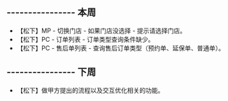 ## ---------------- 本周
* 【松下】MP - 切换门店 - 如果门店没选择 - 提示请选择门店。
* 【松下】PC - 订单列表 - 订单类型查询条件缺少。
* 【松下】PC - 售后单列表 - 查询售后订单类型（预约单、延保单、普通单）。

## ---------------- 下周
* 【松下】做甲方提出的流程以及交互优化相关的功能。
